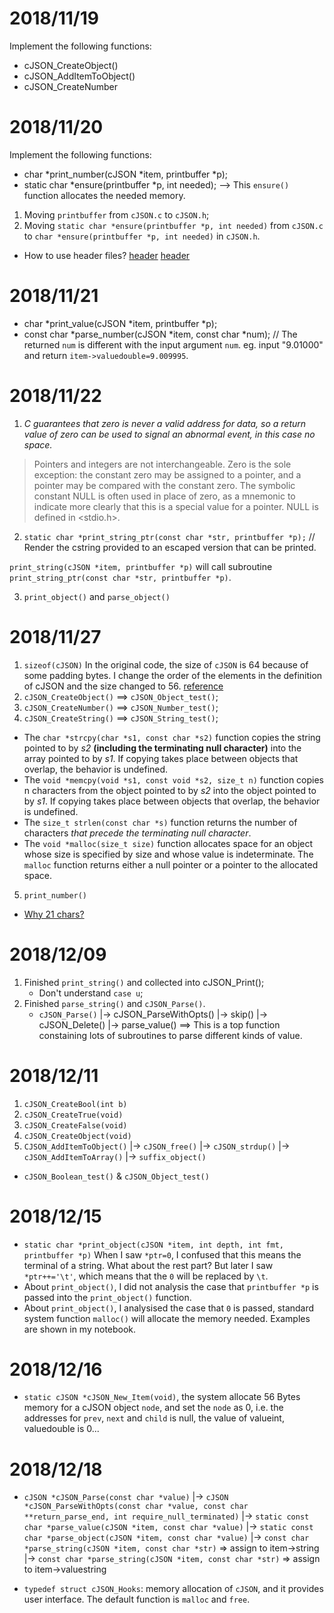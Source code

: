 
# 2018/11/19
Implement the following functions:
* cJSON_CreateObject()
* cJSON_AddItemToObject()
* cJSON_CreateNumber

# 2018/11/20
Implement the following functions:
* char *print_number(cJSON *item, printbuffer *p);
* static char *ensure(printbuffer *p, int needed);	--> This `ensure()` function allocates the needed memory.

1. Moving `printbuffer` from `cJSON.c` to `cJSON.h`;
2. Moving `static char *ensure(printbuffer *p, int needed)` from `cJSON.c` to `char *ensure(printbuffer *p, int needed)` in `cJSON.h`.

* How to use header files? [header](https://gcc.gnu.org/onlinedocs/cpp/Header-Files.html#Header-Files) [header](http://www.gnu.org/software/libc/manual/html_node/Header-Files.html)

# 2018/11/21
* char *print_value(cJSON *item, printbuffer *p);
* const char *parse_number(cJSON *item, const char *num); // The returned `num` is different with the input argument `num`.
eg. input "9.01000" and return `item->valuedouble=9.009995`.

# 2018/11/22
1. *C guarantees that zero is never a valid address for data, so a return value of zero can be used to signal an abnormal event, in this case no space.*
> Pointers and integers are not interchangeable. Zero is the sole exception: the constant zero may be assigned to a pointer, and a pointer may be compared with the constant zero. The symbolic constant NULL is often used in place of zero, as a mnemonic to indicate more clearly that this is a special value for a pointer. NULL is defined in <stdio.h>. 
2. `static char *print_string_ptr(const char *str, printbuffer *p);`  // Render the cstring provided to an escaped version that can be printed.

`print_string(cJSON *item, printbuffer *p)` will call subroutine `print_string_ptr(const char *str, printbuffer *p)`.

3. `print_object()` and `parse_object()`

# 2018/11/27
1. `sizeof(cJSON)`
	In the original code, the size of `cJSON` is 64 because of some padding bytes. I change the order of the elements in the definition of cJSON and the size changed to 56. [reference](https://stackoverflow.com/questions/119123/why-isnt-sizeof-for-a-struct-equal-to-the-sum-of-sizeof-of-each-member)
2. `cJSON_CreateObject()` ==> `cJSON_Object_test()`;
3. `cJSON_CreateNumber()` ==> `cJSON_Number_test()`;
4. `cJSON_CreateString()` ==> `cJSON_String_test()`;
* The `char *strcpy(char *s1, const char *s2)` function copies the string pointed to by *s2* **(including the terminating null character)** into the array pointed to by *s1*. If copying takes place between objects that overlap, the behavior is undefined.
* The `void *memcpy(void *s1, const void *s2, size_t n)` function copies n characters from the object pointed to by *s2* into the object pointed to by *s1*. If copying takes place between objects that overlap, the behavior is undefined.
* The `size_t strlen(const char *s)` function returns the number of characters *that precede the terminating null character*.
* The `void *malloc(size_t size)` function allocates space for an object whose size is specified by size and whose value is indeterminate. The `malloc` function returns either a null pointer or a pointer to the allocated space.
5. `print_number()` 
* [Why 21 chars?](http://mathcentral.uregina.ca/QQ/database/QQ.02.06/trang1.html)


# 2018/12/09
1. Finished `print_string()` and collected into cJSON_Print();
	* Don't understand `case u`;
2. Finished `parse_string()` and `cJSON_Parse()`.
	* `cJSON_Parse()`
		|-> cJSON_ParseWithOpts()
			|-> skip()
			|-> cJSON_Delete()
			|-> parse_value()	==> This is a top function constaining lots of subroutines to parse different kinds of value.

# 2018/12/11
1. `cJSON_CreateBool(int b)`
2. `cJSON_CreateTrue(void)`
3. `cJSON_CreateFalse(void)`
4. `cJSON_CreateObject(void)`
5. `CJSON_AddItemToObject()`
	|-> `cJSON_free()`
	|-> `cJSON_strdup()`
	|-> `cJSON_AddItemToArray()`
			|-> `suffix_object()`
* `cJSON_Boolean_test()` & `cJSON_Object_test()`

# 2018/12/15
* `static char *print_object(cJSON *item, int depth, int fmt, printbuffer *p)`
When I saw `*ptr=0`, I confused that this means the terminal of a string. What about the rest part? But later I saw `*ptr++='\t'`, which means that the `0` will be replaced by `\t`.
* About `print_object()`, I did not analysis the case that `printbuffer *p` is passed into the `print_object()` function.
* About `print_object()`, I analysised the case that `0` is passed, standard system function `malloc()` will allocate the memory needed.
Examples are shown in my notebook.

# 2018/12/16
* `static cJSON *cJSON_New_Item(void)`, the system allocate 56 Bytes memory for a cJSON object `node`, and set the `node` as 0, i.e. the addresses for `prev`, `next` and `child` is null, the value of valueint, valuedouble is 0...

# 2018/12/18
* `cJSON *cJSON_Parse(const char *value)`
		|-> `cJSON *cJSON_ParseWithOpts(const char *value, const char **return_parse_end, int require_null_terminated)`
				|-> `static const char *parse_value(cJSON *item, const char *value)`
						|-> `static const char *parse_object(cJSON *item, const char *value)`
								|-> `const char *parse_string(cJSON *item, const char *str)` => assign to item->string
								|-> `const char *parse_string(cJSON *item, const char *str)` => assign to item->valuestring

* `typedef struct cJSON_Hooks`: memory allocation of `cJSON`, and it provides user interface. The default function is `malloc` and `free`.





